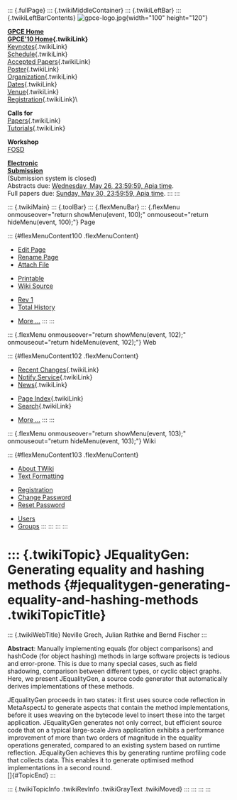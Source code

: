 ::: {.fullPage}
::: {.twikiMiddleContainer}
::: {.twikiLeftBar}
::: {.twikiLeftBarContents}
![gpce-logo.jpg](../pub/GPCE10/WebLeftBar/gpce-logo.jpg){width="100"
height="120"}

**[GPCE Home](http://program-transformation.org/Gpce)**\
**[GPCE\'10 Home](WebHome){.twikiLink}**\
[Keynotes](KeynoteSpeakers){.twikiLink}\
[Schedule](ConferenceProgram){.twikiLink}\
[Accepted Papers](AcceptedPapers){.twikiLink}\
[Poster](Poster){.twikiLink}\
[Organization](ConferenceOrganization){.twikiLink}\
[Dates](ImportantDates){.twikiLink}\
[Venue](ConferenceVenue){.twikiLink}\
[Registration](ConferenceRegistration){.twikiLink}\

**Calls for**\
[Papers](CallForPapers){.twikiLink}\
[Tutorials](CallForTutorials){.twikiLink}

**Workshop**\
[FOSD](http://www.infosun.fim.uni-passau.de/cl/staff/apel/FOSD2010/index.html)

**[Electronic\
Submission](http://www.easychair.org/conferences/?conf=gpce10)**\
(Submission system is closed)\
Abstracts due: [Wednesday, May 26, 23:59:59, Apia
time](http://www.timeanddate.com/worldclock/fixedtime.html?month=5&day=26&year=2010&hour=23&min=59&sec=59&p1=282).\
Full papers due: [Sunday, May 30, 23:59:59, Apia
time](http://www.timeanddate.com/worldclock/fixedtime.html?month=5&day=30&year=2010&hour=23&min=59&sec=59&p1=282).
:::
:::

::: {.twikiMain}
::: {.toolBar}
::: {.flexMenuBar}
::: {.flexMenu onmouseover="return showMenu(event, 100);" onmouseout="return hideMenu(event, 100);"}
Page

::: {#flexMenuContent100 .flexMenuContent}
-   [Edit
    Page](http://www.program-transformation.org/edit/GPCE10/JEqualityGenGeneratingEqualityAndHashingMethods?t=1536828794)
-   [Rename
    Page](http://www.program-transformation.org/rename/GPCE10/JEqualityGenGeneratingEqualityAndHashingMethods)
-   [Attach
    File](http://www.program-transformation.org/attach/GPCE10/JEqualityGenGeneratingEqualityAndHashingMethods)

<!-- -->

-   [Printable](http://www.program-transformation.org/view/GPCE10/JEqualityGenGeneratingEqualityAndHashingMethods?skin=print.pattern)
-   [Wiki
    Source](http://www.program-transformation.org/view/GPCE10/JEqualityGenGeneratingEqualityAndHashingMethods?skin=text&raw=on&contenttype=text/plain)

<!-- -->

-   [Rev
    1](http://www.program-transformation.org/view/GPCE10/JEqualityGenGeneratingEqualityAndHashingMethods?rev=1.1)
-   [Total
    History](http://www.program-transformation.org/rdiff/GPCE10/JEqualityGenGeneratingEqualityAndHashingMethods)

<!-- -->

-   [More
    \...](http://www.program-transformation.org/oops/GPCE10/JEqualityGenGeneratingEqualityAndHashingMethods?template=oopsmore&param1=1.1&param2=1.1)
:::
:::

::: {.flexMenu onmouseover="return showMenu(event, 102);" onmouseout="return hideMenu(event, 102);"}
Web

::: {#flexMenuContent102 .flexMenuContent}
-   [Recent Changes](WebChanges){.twikiLink}
-   [Notify Service](WebNotify){.twikiLink}
-   [News](WebNews){.twikiLink}

<!-- -->

-   [Page Index](WebIndex){.twikiLink}
-   [Search](WebSearch){.twikiLink}

<!-- -->

-   [More
    \...](http://www.program-transformation.org/oops/GPCE10/JEqualityGenGeneratingEqualityAndHashingMethods?template=oopsmore&param1=1.1&param2=1.1)
:::
:::

::: {.flexMenu onmouseover="return showMenu(event, 103);" onmouseout="return hideMenu(event, 103);"}
Wiki

::: {#flexMenuContent103 .flexMenuContent}
-   [About
    TWiki](http://www.program-transformation.org/view/TWiki/WebHome)
-   [Text
    Formatting](http://www.program-transformation.org/view/TWiki/TextFormattingRules)

<!-- -->

-   [Registration](http://www.program-transformation.org/view/TWiki/TWikiRegistration)
-   [Change
    Password](http://www.program-transformation.org/view/TWiki/ChangePassword)
-   [Reset
    Password](http://www.program-transformation.org/view/TWiki/ResetPassword)

<!-- -->

-   [Users](http://www.program-transformation.org/view/Main/TWikiUsers)
-   [Groups](http://www.program-transformation.org/view/Main/TWikiGroups)
:::
:::
:::
:::

::: {.twikiTopic}
JEqualityGen: Generating equality and hashing methods {#jequalitygen-generating-equality-and-hashing-methods .twikiTopicTitle}
=====================================================

::: {.twikiWebTitle}
Neville Grech, Julian Rathke and Bernd Fischer
:::

**Abstract**: Manually implementing equals (for object comparisons) and
hashCode (for object hashing) methods in large software projects is
tedious and error-prone. This is due to many special cases, such as
field shadowing, comparison between different types, or cyclic object
graphs. Here, we present JEqualityGen, a source code generator that
automatically derives implementations of these methods.

JEqualityGen proceeds in two states: it first uses source code
reflection in MetaAspectJ to generate aspects that contain the method
implementations, before it uses weaving on the bytecode level to insert
these into the target application. JEqualityGen generates not only
correct, but efficient source code that on a typical large-scale Java
application exhibits a performance improvement of more than two orders
of magnitude in the equality operations generated, compared to an
existing system based on runtime reflection. JEqualityGen achieves this
by generating runtime profiling code that collects data. This enables it
to generate optimised method implementations in a second round.\
[]{#TopicEnd}
:::

::: {.twikiTopicInfo .twikiRevInfo .twikiGrayText .twikiMoved}
:::
:::
:::
:::
